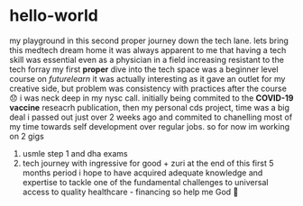 # hello-world
my playground in this second proper journey down the tech lane. lets bring this medtech dream home
it was always apparent to me that having a tech skill was essential even as a physician in a field increasing resistant to the tech forray
my first **proper** dive into the tech space was a beginner level course on *futurelearn* 
it was actually interesting as it gave an outlet for my creative side, but problem was consistency with practices after the course 😞
i was neck deep in my nysc call. initially being commited to the **COVID-19 vaccine** reseacrh publication, then my personal cds project, time was a big deal
i passed out just over 2 weeks ago and commited to chanelling most of my time towards self development over regular jobs. so for now im working on 2 gigs
1. usmle step 1 and dha exams
2. tech journey with ingressive for good + zuri
at the end of this first 5 months period i hope to have acquired adequate knowledge and expertise to tackle one of the fundamental challenges to universal access to quality healthcare - financing
so help me God 🙏
